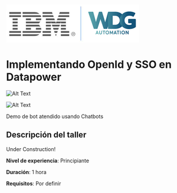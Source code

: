 ![Logos](img/Logo-ibm-wdg.PNG)
# Implementando OpenId y SSO en Datapower

![Alt Text](https://img.shields.io/badge/IBM%20RPA%20SaaS-v20.10.1-blue.svg?style=plastic)

![Alt Text](https://img.shields.io/badge/Phase-Under%20Construction-yellow.svg?style=plastic)

Demo de bot atendido usando Chatbots

## Descripción del taller

Under Construction!

__Nivel de experiencia__: Principiante

__Duración__: 1 hora

__Requisitos__: Por definir
